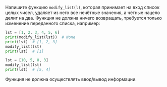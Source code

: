 Напишите функцию `modify_list(l)`, которая принимает на вход список целых чисел, удаляет из него все нечётные значения,
а чётные нацело делит на два. Функция не должна ничего возвращать, требуется только изменение переданного списка,
например:

```python
lst = [1, 2, 3, 4, 5, 6]
print(modify_list(lst))  # None
print(lst)  # [1, 2, 3]
modify_list(lst)
print(lst)  # [1]

lst = [10, 5, 8, 3]
modify_list(lst)
print(lst)  # [5, 4]
```

Функция не должна осуществлять ввод/вывод информации.